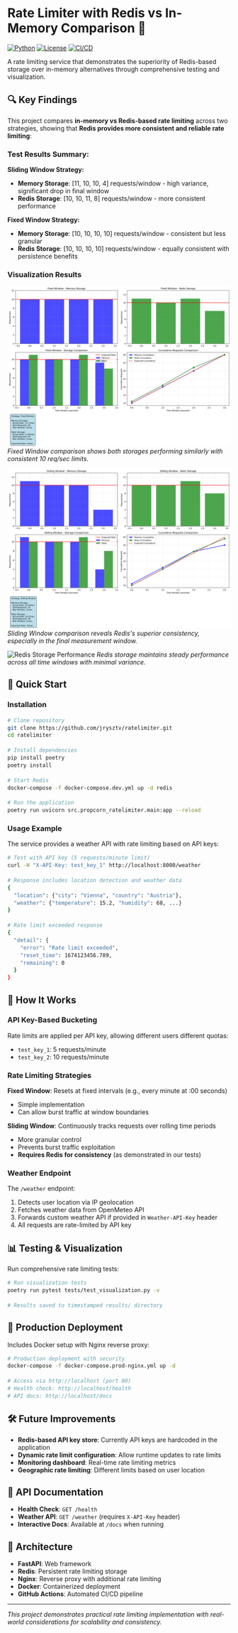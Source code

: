 # Rate Limiter with Redis vs In-Memory Comparison 🚀

[![Python](https://img.shields.io/badge/python-3.11+-blue.svg)](https://www.python.org/downloads/)
[![License](https://img.shields.io/badge/license-MIT-green.svg)](LICENSE)
[![CI/CD](https://github.com/jrysztv/ratelimiter/actions/workflows/main.yml/badge.svg)](https://github.com/jrysztv/ratelimiter/actions)

A rate limiting service that demonstrates the superiority of Redis-based storage over in-memory alternatives through comprehensive testing and visualization.

## 🔍 Key Findings

This project compares **in-memory vs Redis-based rate limiting** across two strategies, showing that **Redis provides more consistent and reliable rate limiting**:

### Test Results Summary:

**Sliding Window Strategy:**
- **Memory Storage**: [11, 10, 10, 4] requests/window - high variance, significant drop in final window
- **Redis Storage**: [10, 10, 11, 8] requests/window - more consistent performance

**Fixed Window Strategy:**  
- **Memory Storage**: [10, 10, 10, 10] requests/window - consistent but less granular
- **Redis Storage**: [10, 10, 10, 10] requests/window - equally consistent with persistence benefits

### Visualization Results

![Fixed Window Comparison](results/2025-05-23_01-40/fixed_window/fixed_comparison.png)
*Fixed Window comparison shows both storages performing similarly with consistent 10 req/sec limits.*

![Sliding Window Comparison](results/2025-05-23_01-40/sliding_window/sliding_comparison.png)
*Sliding Window comparison reveals Redis's superior consistency, especially in the final measurement window.*

![Redis Storage Performance](results/2025-05-23_01-40/sliding_window/redisstorage_data.png)
*Redis storage maintains steady performance across all time windows with minimal variance.*

## 🚀 Quick Start

### Installation
```bash
# Clone repository
git clone https://github.com/jrysztv/ratelimiter.git
cd ratelimiter

# Install dependencies
pip install poetry
poetry install

# Start Redis
docker-compose -f docker-compose.dev.yml up -d redis

# Run the application
poetry run uvicorn src.propcorn_ratelimiter.main:app --reload
```

### Usage Example

The service provides a weather API with rate limiting based on API keys:

```bash
# Test with API key (5 requests/minute limit)
curl -H "X-API-Key: test_key_1" http://localhost:8000/weather

# Response includes location detection and weather data
{
  "location": {"city": "Vienna", "country": "Austria"},
  "weather": {"temperature": 15.2, "humidity": 68, ...}
}

# Rate limit exceeded response
{
  "detail": {
    "error": "Rate limit exceeded", 
    "reset_time": 1674123456.789,
    "remaining": 0
  }
}
```

## 🔧 How It Works

### API Key-Based Bucketing
Rate limits are applied per API key, allowing different users different quotas:
- `test_key_1`: 5 requests/minute  
- `test_key_2`: 10 requests/minute

### Rate Limiting Strategies

**Fixed Window**: Resets at fixed intervals (e.g., every minute at :00 seconds)
- Simple implementation
- Can allow burst traffic at window boundaries

**Sliding Window**: Continuously tracks requests over rolling time periods  
- More granular control
- Prevents burst traffic exploitation
- **Requires Redis for consistency** (as demonstrated in our tests)

### Weather Endpoint
The `/weather` endpoint:
1. Detects user location via IP geolocation
2. Fetches weather data from OpenMeteo API
3. Forwards custom weather API if provided in `Weather-API-Key` header
4. All requests are rate-limited by API key

## 📊 Testing & Visualization

Run comprehensive rate limiting tests:
```bash
# Run visualization tests
poetry run pytest tests/test_visualization.py -v

# Results saved to timestamped results/ directory
```

## 🔄 Production Deployment

Includes Docker setup with Nginx reverse proxy:
```bash
# Production deployment with security
docker-compose -f docker-compose.prod-nginx.yml up -d

# Access via http://localhost (port 80)
# Health check: http://localhost/health  
# API docs: http://localhost/docs
```

## 🛠 Future Improvements

- **Redis-based API key store**: Currently API keys are hardcoded in the application
- **Dynamic rate limit configuration**: Allow runtime updates to rate limits
- **Monitoring dashboard**: Real-time rate limiting metrics
- **Geographic rate limiting**: Different limits based on user location

## 📝 API Documentation

- **Health Check**: `GET /health`
- **Weather API**: `GET /weather` (requires `X-API-Key` header)
- **Interactive Docs**: Available at `/docs` when running

## 🧪 Architecture

- **FastAPI**: Web framework
- **Redis**: Persistent rate limiting storage  
- **Nginx**: Reverse proxy with additional rate limiting
- **Docker**: Containerized deployment
- **GitHub Actions**: Automated CI/CD pipeline

---

*This project demonstrates practical rate limiting implementation with real-world considerations for scalability and consistency.*